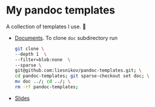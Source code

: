 # My pandoc templates

A collection of templates I use. 💁

* [Documents](./doc). To clone `doc` subdirectory run 
  ``` bash
  git clone \
  --depth 1  \
  --filter=blob:none  \
  --sparse \
  git@github.com:liesnikov/pandoc-templates.git; \
  cd pandoc-templates; git sparse-checkout set doc; \
  mv doc ../; cd ../; \
  rm -rf pandoc-templates;
  ```
* [Slides](./slides)
